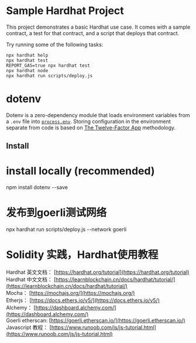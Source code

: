 # Sample Hardhat Project

This project demonstrates a basic Hardhat use case. It comes with a sample contract, a test for that contract, and a script that deploys that contract.

Try running some of the following tasks:

```shell
npx hardhat help
npx hardhat test
REPORT_GAS=true npx hardhat test
npx hardhat node
npx hardhat run scripts/deploy.js
```

# dotenv

Dotenv is a zero-dependency module that loads environment variables from a `.env` file into [`process.env`](https://nodejs.org/docs/latest/api/process.html#process_process_env). Storing configuration in the environment separate from code is based on [The Twelve-Factor App](http://12factor.net/config) methodology.

## Install

# install locally (recommended)
npm install dotenv --save


# 发布到goerli测试网络
npx hardhat run scripts/deploy.js --network goerli


# Solidity 实践，Hardhat使用教程

Hardhat 英文文档： [https://hardhat.org/tutorial](https://hardhat.org/tutorial)  
Hardhat 中文文档： [https://learnblockchain.cn/docs/hardhat/tutorial/](https://learnblockchain.cn/docs/hardhat/tutorial/)  
Mocha： [https://mochajs.org/](https://mochajs.org/)  
Etherjs： [https://docs.ethers.io/v5/](https://docs.ethers.io/v5/)  
Alchemy： [https://dashboard.alchemy.com/](https://dashboard.alchemy.com/)  
Goerli etherscan: [https://goerli.etherscan.io/](https://goerli.etherscan.io/)  
Javascript 教程： [https://www.runoob.com/js/js-tutorial.html](https://www.runoob.com/js/js-tutorial.html)
